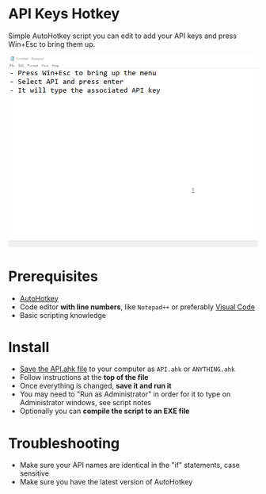 
# API Keys Hotkey

Simple AutoHotkey script you can edit to add your API keys and press Win+Esc to bring them up.

![Script example](https://github.com/asheroto/api-keys-hotkey/blob/master/example.gif?raw=true)

# Prerequisites

-  [AutoHotkey](https://www.autohotkey.com/)
- Code editor **with line numbers**, like `Notepad++` or preferably [Visual Code](https://code.visualstudio.com/)
- Basic scripting knowledge  

# Install

-  [Save the API.ahk file](https://raw.githubusercontent.com/asheroto/api-keys-hotkey/master/API.ahk) to your computer as `API.ahk` or `ANYTHING.ahk`
- Follow instructions at the **top of the file**
- Once everything is changed, **save it and run it**
- You may need to "Run as Administrator" in order for it to type on Administrator windows, see script notes
- Optionally you can **compile the script to an EXE file**

# Troubleshooting
- Make sure your API names are identical in the "if" statements, case sensitive
- Make sure you have the latest version of AutoHotkey